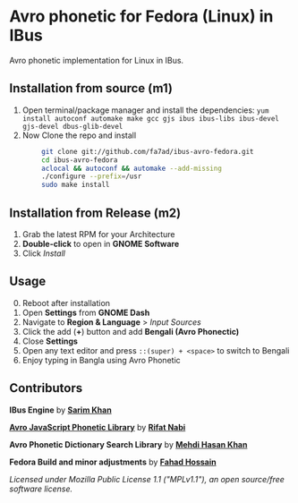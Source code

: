 # Avro phonetic for Fedora (Linux) in IBus
Avro phonetic implementation for Linux in IBus.

## Installation from source (m1)

1. Open terminal/package manager and install the dependencies:
	`yum install autoconf automake make gcc gjs ibus ibus-libs ibus-devel gjs-devel dbus-glib-devel`
2. Now Clone the repo and install
```bash
		git clone git://github.com/fa7ad/ibus-avro-fedora.git
		cd ibus-avro-fedora
		aclocal && autoconf && automake --add-missing
		./configure --prefix=/usr
		sudo make install
```
## Installation from Release (m2)
1. Grab the latest RPM for your Architecture
2. **Double-click** to open in **GNOME Software**
3. Click _Install_
 
## Usage
 0. Reboot after installation
 1. Open **Settings** from **GNOME Dash**
 2. Navigate to **Region & Language** > *Input Sources*
 3. Click the add (**+**) button and add **Bengali (Avro Phonectic)**
 4. Close **Settings**
 5. Open any text editor and press `::(super) + <space>` to switch to Bengali
 6. Enjoy typing in Bangla using Avro Phonetic

## Contributors
 
__IBus Engine__ by [__Sarim Khan__](https://github.com/sarim)

[__Avro JavaScript Phonetic Library__](https://github.com/torifat/jsAvroPhonetic) by [__Rifat Nabi__](https://github.com/torifat)

__Avro Phonetic Dictionary Search Library__ by [__Mehdi Hasan Khan__](https://github.com/omicronlab)

__Fedora Build and minor adjustments__ by [__Fahad Hossain__](http://github.com/fa7ad)

_Licensed under Mozilla Public License 1.1 ("MPLv1.1"), an open source/free software license._
